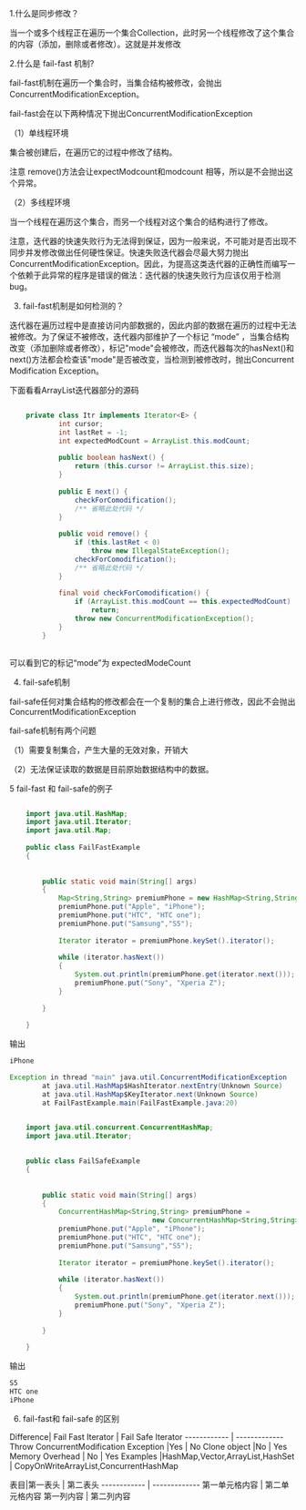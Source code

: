 1.什么是同步修改？

当一个或多个线程正在遍历一个集合Collection，此时另一个线程修改了这个集合的内容（添加，删除或者修改）。这就是并发修改

2.什么是 fail-fast 机制?

fail-fast机制在遍历一个集合时，当集合结构被修改，会抛出ConcurrentModificationException。

fail-fast会在以下两种情况下抛出ConcurrentModificationException

（1）单线程环境

集合被创建后，在遍历它的过程中修改了结构。

注意 remove()方法会让expectModcount和modcount 相等，所以是不会抛出这个异常。

（2）多线程环境

当一个线程在遍历这个集合，而另一个线程对这个集合的结构进行了修改。


注意，迭代器的快速失败行为无法得到保证，因为一般来说，不可能对是否出现不同步并发修改做出任何硬性保证。快速失败迭代器会尽最大努力抛出 ConcurrentModificationException。因此，为提高这类迭代器的正确性而编写一个依赖于此异常的程序是错误的做法：迭代器的快速失败行为应该仅用于检测 bug。

3. fail-fast机制是如何检测的？

迭代器在遍历过程中是直接访问内部数据的，因此内部的数据在遍历的过程中无法被修改。为了保证不被修改，迭代器内部维护了一个标记 “mode” ，当集合结构改变（添加删除或者修改），标记"mode"会被修改，而迭代器每次的hasNext()和next()方法都会检查该"mode"是否被改变，当检测到被修改时，抛出Concurrent Modification Exception。

下面看看ArrayList迭代器部分的源码

```Java

    private class Itr implements Iterator<E> {  
            int cursor;  
            int lastRet = -1;  
            int expectedModCount = ArrayList.this.modCount;  
      
            public boolean hasNext() {  
                return (this.cursor != ArrayList.this.size);  
            }  
      
            public E next() {  
                checkForComodification();  
                /** 省略此处代码 */  
            }  
      
            public void remove() {  
                if (this.lastRet < 0)  
                    throw new IllegalStateException();  
                checkForComodification();  
                /** 省略此处代码 */  
            }  
      
            final void checkForComodification() {  
                if (ArrayList.this.modCount == this.expectedModCount)  
                    return;  
                throw new ConcurrentModificationException();  
            }  
        }  
      
```
  可以看到它的标记“mode”为 expectedModeCount
  
4. fail-safe机制

fail-safe任何对集合结构的修改都会在一个复制的集合上进行修改，因此不会抛出ConcurrentModificationException

fail-safe机制有两个问题

（1）需要复制集合，产生大量的无效对象，开销大

（2）无法保证读取的数据是目前原始数据结构中的数据。


5 fail-fast 和 fail-safe的例子

```Java

    import java.util.HashMap;  
    import java.util.Iterator;  
    import java.util.Map;  
      
    public class FailFastExample  
    {  
          
          
        public static void main(String[] args)  
        {  
            Map<String,String> premiumPhone = new HashMap<String,String>();  
            premiumPhone.put("Apple", "iPhone");  
            premiumPhone.put("HTC", "HTC one");  
            premiumPhone.put("Samsung","S5");  
              
            Iterator iterator = premiumPhone.keySet().iterator();  
              
            while (iterator.hasNext())  
            {  
                System.out.println(premiumPhone.get(iterator.next()));  
                premiumPhone.put("Sony", "Xperia Z");  
            }  
              
        }  
          
    }  
```

输出
```Java
iPhone 

Exception in thread "main" java.util.ConcurrentModificationException
        at java.util.HashMap$HashIterator.nextEntry(Unknown Source)
        at java.util.HashMap$KeyIterator.next(Unknown Source)
        at FailFastExample.main(FailFastExample.java:20)
```

```Java

    import java.util.concurrent.ConcurrentHashMap;  
    import java.util.Iterator;  
      
      
    public class FailSafeExample  
    {  
          
          
        public static void main(String[] args)  
        {  
            ConcurrentHashMap<String,String> premiumPhone =   
                                   new ConcurrentHashMap<String,String>();  
            premiumPhone.put("Apple", "iPhone");  
            premiumPhone.put("HTC", "HTC one");  
            premiumPhone.put("Samsung","S5");  
              
            Iterator iterator = premiumPhone.keySet().iterator();  
              
            while (iterator.hasNext())  
            {  
                System.out.println(premiumPhone.get(iterator.next()));  
                premiumPhone.put("Sony", "Xperia Z");  
            }  
              
        }  
          
    }  
```

输出
```Java
S5
HTC one
iPhone
```

6. fail-fast和 fail-safe 的区别


Difference| Fail Fast Iterator | Fail Safe Iterator
------------ | -------------
                                       Throw ConcurrentModification Exception |Yes | No
                                              Clone object |No | Yes
                                                  Memory Overhead |	No |	Yes
                                  Examples 	|HashMap,Vector,ArrayList,HashSet |	CopyOnWriteArrayList,ConcurrentHashMap

表目|第一表头 | 第二表头
------------ | -------------
第一单元格内容 | 第二单元格内容
第一列内容 | 第二列内容

